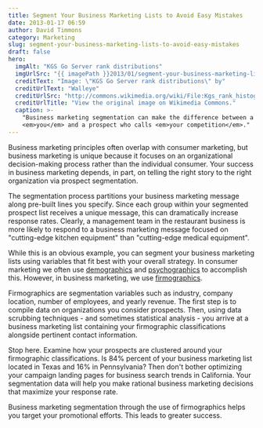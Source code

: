 ```yaml
---
title: Segment Your Business Marketing Lists to Avoid Easy Mistakes
date: 2013-01-17 06:59
author: David Timmons
category: Marketing
slug: segment-your-business-marketing-lists-to-avoid-easy-mistakes
draft: false
hero:
  imgAlt: "KGS Go Server rank distributions"
  imgUrlSrc: "{{ imagePath }}2013/01/segment-your-business-marketing-lists-to-avoid-easy-mistakes0.jpg"
  creditText: "Image: \"KGS Go Server rank distributions\" by"
  creditUrlText: "Walleye"
  creditUrlSrc: "http://commons.wikimedia.org/wiki/File:Kgs_rank_histogram.png"
  creditUrlTitle: "View the original image on Wikimedia Commons."
  caption: >-
    "Business marketing segmentation can make the difference between a prospect who calls
    <em>you</em> and a prospect who calls <em>your competition</em>."
---
```


Business marketing principles often overlap with consumer marketing, but
business marketing is unique because it focuses on an organizational
decision-making process rather than the individual consumer. Your
success in business marketing depends, in part, on telling the right
story to the right organization via prospect segmentation.

The segmentation process partitions your business marketing message
along pre-built lines you specify. Since each group within your
segmented prospect list receives a unique message, this can dramatically
increase response rates. Clearly, a management team in the restaurant
business is more likely to respond to a business marketing message
focused on "cutting-edge kitchen equipment" than "cutting-edge medical
equipment".

While this is an obvious example, you can segment your business
marketing lists using variables that fit best with your overall
strategy. In consumer marketing we often use [demographics][] and
[psychographics][] to accomplish this. However, in business
marketing, we use [firmographics][].

Firmographics are segmentation variables such as industry, company
location, number of employees, and yearly revenue. The first step is to
compile data on organizations you consider prospects. Then, using data
scrubbing techniques - and sometimes statistical analysis - you arrive
at a business marketing list containing your firmographic
classifications alongside pertinent contact information.

Stop here. Examine how your prospects are clustered around your
firmographic classifications. Is 84% percent of your business marketing
list located in Texas and 16% in Pennsylvania? Then don't bother
optimizing your campaign landing pages for business search trends in
California. Your segmentation data will help you make rational business
marketing decisions that maximize your response rate.

Business marketing segmentation through the use of firmographics helps
you target your promotional efforts. This leads to greater success.


[demographics]: http://www.merriam-webster.com/dictionary/demographics
  "Click here to read a definition of demographics."

[firmographics]: http://en.wikipedia.org/wiki/Firmographics
  "Click here to read more about firmographics."

[psychographics]: http://www.merriam-webster.com/dictionary/psychographics
  "Click here to read a definition of psychographics."

